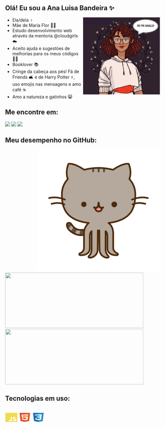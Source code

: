 ## Olá! Eu sou a Ana Luisa Bandeira ✨

<div>
  <img align="right" height="250" widht="250" alt="figurinha i code like a girl"  src="imagens/lulu.gif" >

  - Ela/dela ♀️
  - Mãe de Maria Flor 👩‍👧
  - Estudo desenvolvimento web através da mentoria @cloudgirls ☁️
  - Aceito ajuda e sugestões de melhorias para os meus códigos 👨‍💻
  - Booklover 📚 
  - Cringe da cabeça aos pés! Fã de Friends 🛋️ e de Harry Potter ⚡, uso emojis nas mensagens e amo café ☕
  - Amo a natureza e gatinhos 😸
</div>

## Me encontre em:

 <div>   
  <a href="https://www.instagram.com/analuisaflag/" target="_blank"><img src="https://img.shields.io/badge/-Instagram-%23E4405F?style=for-the-badge&logo=instagram&logoColor=white" target="_blank"></a>
  <a href="https://www.linkedin.com/in/analubandeira/" target="_blank"><img src="https://img.shields.io/badge/-LinkedIn-%230077B5?style=for-the-badge&logo=linkedin&logoColor=white" target="_blank"></a>
  <a href = "mailto:analuisabandeira@gmail.com"><img src="https://img.shields.io/badge/-Gmail-%23333?style=for-the-badge&logo=gmail&logoColor=white" target="_blank"></a>
 </div>

## Meu desempenho no GitHub:
 <div>

  <img align="right" height="400" widht="400" src="imagens/pusheencat.png" alt="pusheen">
  <a href="https://github.com/analuisabandeira">
  <img height="180em" width="450" src="https://github-readme-stats.vercel.app/api?username=analuisabandeira&show_icons=true&theme=tokyonight&include_all_commits=true&count_private=true"/><br>
  <img height="180em" width="450" src="https://github-readme-stats.vercel.app/api/top-langs/?username=analuisabandeira&layout=compact&langs_count=7&theme=tokyonight"/></a>
 </div>
 
## Tecnologias em uso:

<div style="display: inline_block"><br>  
  <img align="center" alt="Js" height="30" width="40" src="https://raw.githubusercontent.com/devicons/devicon/master/icons/javascript/javascript-plain.svg">
  <img align="center" alt="HTML" height="30" width="40" src="https://raw.githubusercontent.com/devicons/devicon/master/icons/html5/html5-original.svg">
  <img align="center" alt="CSS" height="30" width="40" src="https://raw.githubusercontent.com/devicons/devicon/master/icons/css3/css3-original.svg">  
</div>
